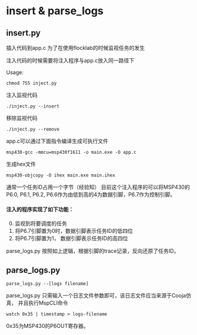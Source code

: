 # insert & parse_logs
## insert.py
插入代码到app.c 为了在使用flocklab的时候监视任务的发生

注入代码的时候需要将注入程序与app.c放入同一路径下

Usage:
```shell
chmod 755 inject.py
```
注入监视代码
```shell
./inject.py --insert
```
移除监视代码
```shell
./inject.py --remove
```
app.c可以通过下面指令编译生成可执行文件
```shell
msp430-gcc -mmcu=msp430f1611 -o main.exe -O app.c
```
生成hex文件
```shell
msp430-objcopy -O ihex main.exe main.ihex
```
通常一个任务ID占用一个字节（经验知）
目前这个注入程序的可以将MSP430的P6.0, P6.1, P6.2, P6.6作为由低到高的4为数据引脚，P6.7作为控制引脚。

#### 注入的程序实现了如下功能：
0. 监视到将要调度的任务
1. 将P6.7引脚置为0时，数据引脚表示任务ID的低四位
2. 将P6.7引脚置为1， 数据引脚表示任务ID的高四位

parse_logs.py 按照如上逻辑，根据引脚的trace记录，反向还原了任务ID。

## parse_logs.py
```shell
parse_logs.py --[logs filename]
```
parse_logs.py 只需输入一个日志文件参数即可，该日志文件应当来源于Cooja仿真， 并且执行MspCLI命令
```shell
watch 0x35 | timestamp > logs-filename
```
0x35为MSP430的P6OUT寄存器。

